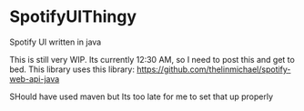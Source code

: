 # SpotifyUIThingy
Spotify UI written in java

This is still very WIP. Its currently 12:30 AM, so I need to post this and get to bed. This library uses this library: https://github.com/thelinmichael/spotify-web-api-java

SHould have used maven but Its too late for me to set that up properly
